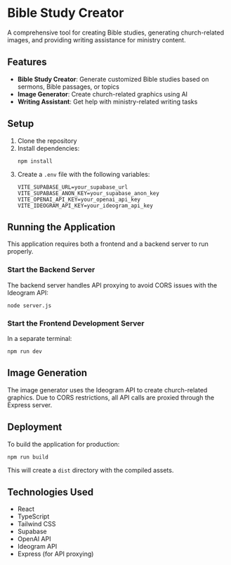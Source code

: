 # Bible Study Creator

A comprehensive tool for creating Bible studies, generating church-related images, and providing writing assistance for ministry content.

## Features

- **Bible Study Creator**: Generate customized Bible studies based on sermons, Bible passages, or topics
- **Image Generator**: Create church-related graphics using AI
- **Writing Assistant**: Get help with ministry-related writing tasks

## Setup

1. Clone the repository
2. Install dependencies:
   ```
   npm install
   ```
3. Create a `.env` file with the following variables:
   ```
   VITE_SUPABASE_URL=your_supabase_url
   VITE_SUPABASE_ANON_KEY=your_supabase_anon_key
   VITE_OPENAI_API_KEY=your_openai_api_key
   VITE_IDEOGRAM_API_KEY=your_ideogram_api_key
   ```

## Running the Application

This application requires both a frontend and a backend server to run properly.

### Start the Backend Server

The backend server handles API proxying to avoid CORS issues with the Ideogram API:

```
node server.js
```

### Start the Frontend Development Server

In a separate terminal:

```
npm run dev
```

## Image Generation

The image generator uses the Ideogram API to create church-related graphics. Due to CORS restrictions, all API calls are proxied through the Express server.

## Deployment

To build the application for production:

```
npm run build
```

This will create a `dist` directory with the compiled assets.

## Technologies Used

- React
- TypeScript
- Tailwind CSS
- Supabase
- OpenAI API
- Ideogram API
- Express (for API proxying)